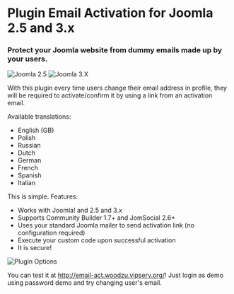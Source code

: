 Plugin Email Activation for Joomla 2.5 and 3.x
==============================================

### Protect your Joomla website from dummy emails made up by your users.

![Joomla 2.5](http://extensions.joomla.org/images/jed/compat_25.png "Joomla! 2.5 native")
![Joomla 3.X](http://extensions.joomla.org/images/jed/compat_30.png "Joomla! 3.x native")

With this plugin every time users change their email address in profile, they will be required to activate/confirm it by using a link from an activation email.

Available translations:
- English (GB)
- Polish
- Russian
- Dutch
- German
- French
- Spanish
- Italian

This is simple. Features:
- Works with Joomla! and 2.5 and 3.x
- Supports Community Builder 1.7+ and JomSocial 2.6+
- Uses your standard Joomla mailer to send activation link (no configuration required)
- Execute your custom code upon successful activation
- It is secure!

![Plugin Options](http://email-act.woodzu.vipserv.org/images/demo/activation_3x.png "Plugin options")

You can test  it at http://email-act.woodzu.vipserv.org/!
Just login as demo using password demo and try changing user's email.
